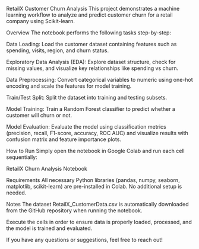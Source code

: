 RetailX Customer Churn Analysis
This project demonstrates a machine learning workflow to analyze and predict customer churn for a retail company using Scikit-learn.

Overview
The notebook performs the following tasks step-by-step:

Data Loading: Load the customer dataset containing features such as spending, visits, region, and churn status.

Exploratory Data Analysis (EDA): Explore dataset structure, check for missing values, and visualize key relationships like spending vs churn.

Data Preprocessing: Convert categorical variables to numeric using one-hot encoding and scale the features for model training.

Train/Test Split: Split the dataset into training and testing subsets.

Model Training: Train a Random Forest classifier to predict whether a customer will churn or not.

Model Evaluation: Evaluate the model using classification metrics (precision, recall, F1-score, accuracy, ROC AUC) and visualize results with confusion matrix and feature importance plots.

How to Run
Simply open the notebook in Google Colab and run each cell sequentially:

RetailX Churn Analysis Notebook

Requirements
All necessary Python libraries (pandas, numpy, seaborn, matplotlib, scikit-learn) are pre-installed in Colab. No additional setup is needed.

Notes
The dataset RetailX_CustomerData.csv is automatically downloaded from the GitHub repository when running the notebook.

Execute the cells in order to ensure data is properly loaded, processed, and the model is trained and evaluated.

If you have any questions or suggestions, feel free to reach out!
